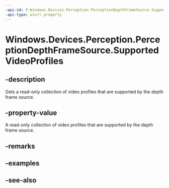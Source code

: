 ```yaml
---
-api-id: P:Windows.Devices.Perception.PerceptionDepthFrameSource.SupportedVideoProfiles
-api-type: winrt property
---
```


<!-- Property syntax
public Windows.Foundation.Collections.IVectorView<Windows.Devices.Perception.PerceptionVideoProfile> SupportedVideoProfiles { get; }
-->

# Windows.Devices.Perception.PerceptionDepthFrameSource.SupportedVideoProfiles

## -description
Gets a read-only collection of video profiles that are supported by the depth frame source.

## -property-value
A read-only collection of video profiles that are supported by the depth frame source.

## -remarks

## -examples

## -see-also
